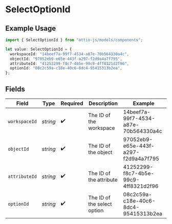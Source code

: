 # SelectOptionId

## Example Usage

```typescript
import { SelectOptionId } from "attio-js/models/components";

let value: SelectOptionId = {
  workspaceId: "14beef7a-99f7-4534-a87e-70b564330a4c",
  objectId: "97052eb9-e65e-443f-a297-f2d9a4a7f795",
  attributeId: "41252299-f8c7-4b5e-99c9-4ff8321d2f96",
  optionId: "08c2c59a-c18e-40c6-8dc4-95415313b2ea",
};
```

## Fields

| Field                                | Type                                 | Required                             | Description                          | Example                              |
| ------------------------------------ | ------------------------------------ | ------------------------------------ | ------------------------------------ | ------------------------------------ |
| `workspaceId`                        | *string*                             | :heavy_check_mark:                   | The ID of the workspace              | 14beef7a-99f7-4534-a87e-70b564330a4c |
| `objectId`                           | *string*                             | :heavy_check_mark:                   | The ID of the object                 | 97052eb9-e65e-443f-a297-f2d9a4a7f795 |
| `attributeId`                        | *string*                             | :heavy_check_mark:                   | The ID of the attribute              | 41252299-f8c7-4b5e-99c9-4ff8321d2f96 |
| `optionId`                           | *string*                             | :heavy_check_mark:                   | The ID of the select option          | 08c2c59a-c18e-40c6-8dc4-95415313b2ea |